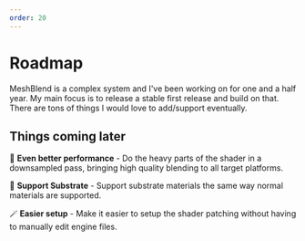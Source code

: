 ```yaml
---
order: 20
---
```


# Roadmap

MeshBlend is a complex system and I've been working on for one and a half year. My main focus is to release a stable first release and build on that. There are tons of things I would love to add/support eventually.

## Things coming later

🚀 **Even better performance** - Do the heavy parts of the shader in a downsampled pass, bringing high quality blending to all target platforms.

🎨 **Support Substrate** - Support substrate materials the same way normal materials are supported.

🪄 **Easier setup** - Make it easier to setup the shader patching without having to manually edit engine files.